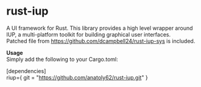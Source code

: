 # rust-iup

A UI framework for Rust.
This library provides a high level wrapper around IUP, a multi-platform toolkit for building graphical user interfaces.<br>
Patched file from https://github.com/dcampbell24/rust-iup-sys is included.

<b>Usage</b><br>
Simply add the following to your Cargo.toml:


[dependencies] <br>
 riup={ git = "https://github.com/anatoly62/rust-iup.git"  }

